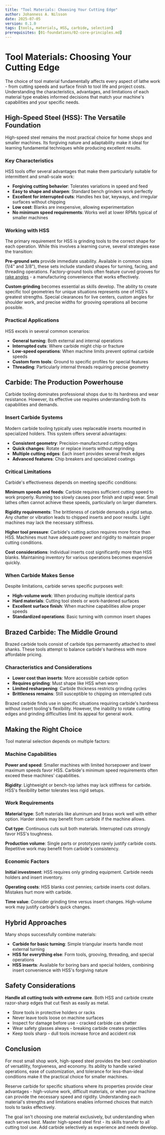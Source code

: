 ```yaml
---
title: "Tool Materials: Choosing Your Cutting Edge"
author: Johanness A. Nilsson
date: 2025-07-05
version: 0.1.0
tags: [tools, materials, HSS, carbide, selection]
prerequisites: [01-foundations/02-core-principles.md]
---
```


# Tool Materials: Choosing Your Cutting Edge

The choice of tool material fundamentally affects every aspect of lathe
work - from cutting speeds and surface finish to tool life and project
costs. Understanding the characteristics, advantages, and limitations of
each material type enables informed decisions that match your machine's
capabilities and your specific needs.

## High-Speed Steel (HSS): The Versatile Foundation

High-speed steel remains the most practical choice for home shops and
smaller machines. Its forgiving nature and adaptability make it ideal
for learning fundamental techniques while producing excellent results.

### Key Characteristics

HSS tools offer several advantages that make them particularly suitable
for intermittent and small-scale work:

- **Forgiving cutting behavior**: Tolerates variations in speed and feed
- **Easy to shape and sharpen**: Standard bench grinders work perfectly
- **Excellent for interrupted cuts**: Handles hex bar, keyways, and
  irregular surfaces without chipping
- **Low cost**: Blanks are inexpensive, allowing experimentation
- **No minimum speed requirements**: Works well at lower RPMs typical
  of smaller machines

### Working with HSS

The primary requirement for HSS is grinding tools to the correct shape
for each operation. While this involves a learning curve, several
strategies ease the transition:

**Pre-ground sets** provide immediate usability. Available in common
sizes (1/4" and 3/8"), these sets include standard shapes for turning,
facing, and threading operations. Factory-ground tools often feature
curved grooves for [rake angles](https://en.wikipedia.org/wiki/Rake_angle) -
a manufacturing convenience that works
effectively.

**Custom grinding** becomes essential as skills develop. The ability to
create specific tool geometries for unique situations represents one of
HSS's greatest strengths. Special clearances for live centers, custom
angles for shoulder work, and precise widths for grooving operations
all become possible.

### Practical Applications

HSS excels in several common scenarios:

- **General turning**: Both external and internal operations
- **Interrupted cuts**: Where carbide might chip or fracture
- **Low-speed operations**: When machine limits prevent optimal carbide
  speeds
- **Custom form tools**: Ground to specific profiles for special features
- **Threading**: Particularly internal threads requiring precise geometry

## Carbide: The Production Powerhouse

Carbide tooling dominates professional shops due to its hardness and
wear resistance. However, its effective use requires understanding both
its capabilities and demands.

### Insert Carbide Systems

Modern carbide tooling typically uses replaceable inserts mounted in
specialized holders. This system offers several advantages:

- **Consistent geometry**: Precision-manufactured cutting edges
- **Quick changes**: Rotate or replace inserts without regrinding
- **Multiple cutting edges**: Each insert provides several fresh edges
- **Advanced features**: Chip breakers and specialized coatings

### Critical Limitations

Carbide's effectiveness depends on meeting specific conditions:

**Minimum speeds and feeds**: Carbide requires sufficient cutting speed
to work properly. Running too slowly causes poor finish and rapid wear.
Small lathes often cannot achieve these speeds, particularly on larger
diameters.

**Rigidity requirements**: The brittleness of carbide demands a rigid
setup. Any chatter or vibration leads to chipped inserts and poor
results. Light machines may lack the necessary stiffness.

**Higher tool pressure**: Carbide's cutting action requires more force
than HSS. Machines must have adequate power and rigidity to maintain
proper cutting conditions.

**Cost considerations**: Individual inserts cost significantly more than
HSS blanks. Maintaining inventory for various operations becomes expensive
quickly.

### When Carbide Makes Sense

Despite limitations, carbide serves specific purposes well:

- **High-volume work**: When producing multiple identical parts
- **Hard materials**: Cutting tool steels or work-hardened surfaces
- **Excellent surface finish**: When machine capabilities allow proper
  speeds
- **Standardized operations**: Basic turning with common insert shapes

## Brazed Carbide: The Middle Ground

Brazed carbide tools consist of carbide tips permanently attached to
steel shanks. These tools attempt to balance carbide's hardness with
more affordable pricing.

### Characteristics and Considerations

- **Lower cost than inserts**: More accessible carbide option
- **Requires grinding**: Must shape like HSS when worn
- **Limited resharpening**: Carbide thickness restricts grinding cycles
- **Brittleness remains**: Still susceptible to chipping on interrupted
  cuts

Brazed carbide finds use in specific situations requiring carbide's
hardness without insert tooling's flexibility. However, the inability
to rotate cutting edges and grinding difficulties limit its appeal for
general work.

## Making the Right Choice

Tool material selection depends on multiple factors:

### Machine Capabilities

**Power and speed**: Smaller machines with limited horsepower and lower
maximum speeds favor HSS. Carbide's minimum speed requirements often
exceed these machines' capabilities.

**Rigidity**: Lightweight or bench-top lathes may lack stiffness for
carbide. HSS's flexibility better tolerates less rigid setups.

### Work Requirements

**Material type**: Soft materials like aluminum and brass work well with
either option. Harder steels may benefit from carbide if the machine allows.

**Cut type**: Continuous cuts suit both materials. Interrupted cuts
strongly favor HSS's toughness.

**Production volume**: Single parts or prototypes rarely justify carbide
costs. Repetitive work may benefit from carbide's consistency.

### Economic Factors

**Initial investment**: HSS requires only grinding equipment. Carbide
needs holders and insert inventory.

**Operating costs**: HSS blanks cost pennies; carbide inserts cost
dollars. Mistakes hurt more with carbide.

**Time value**: Consider grinding time versus insert changes. High-volume
work may justify carbide's quick changes.

## Hybrid Approaches

Many shops successfully combine materials:

- **Carbide for basic turning**: Simple triangular inserts handle most
  external turning
- **HSS for everything else**: Form tools, grooving, threading, and
  special operations
- **HSS inserts**: Available for boring bars and special holders,
  combining insert convenience with HSS's forgiving nature

## Safety Considerations

**Handle all cutting tools with extreme care**. Both HSS and carbide
create razor-sharp edges that cut flesh as easily as metal.

- Store tools in protective holders or racks
- Never leave tools loose on machine surfaces
- Inspect for damage before use - cracked carbide can shatter
- Wear safety glasses always - breaking carbide creates projectiles
- Keep tools sharp - dull tools increase force and accident risk

## Conclusion

For most small shop work, high-speed steel provides the best combination
of versatility, forgiveness, and economy. Its ability to handle varied
operations, ease of customization, and tolerance for less-than-ideal
conditions make it the practical choice for smaller machines.

Reserve carbide for specific situations where its properties provide
clear advantages - high-volume work, difficult materials, or when your
machine can provide the necessary speed and rigidity. Understanding each
material's strengths and limitations enables informed choices that match
tools to tasks effectively.

The goal isn't choosing one material exclusively, but understanding when
each serves best. Master high-speed steel first - its skills transfer to
all cutting tool use. Add carbide selectively as experience and needs
develop.
